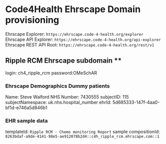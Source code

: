 # Code4Health Ehrscape Domain provisioning

Ehrscape Explorer: `https://ehrscape.code-4-health.org/explorer`  
Ehrscape API Explorer: `https://ehrscape.code-4-health.org/api-explorer`  
Ehrscape REST API Root: `https://ehrscape.code-4-health.org/rest/v1`  

## Ripple RCM Ehrscape subdomain **

login: ch4_ripple_rcm
password:OMeSchAR

### Ehrscape Demographics Dummy patients

Name: Steve Walford
NHS Number: 7430555
subjectID: 115
subjectNamespace: uk.nhs.hospital_number
ehrId: 5d685333-147f-4aa0-bf1d-e746a5d846b1

### EHR sample data

templateId: `Ripple RCM - Chemo monitoring Report`
sample compositionId: `8263bdaf-a9de-4141-98e5-ae912078b2d4::c4h_ripple_rcm.ehrscape.com::1`
